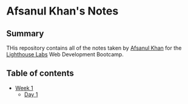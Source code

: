# Afsanul Khan's Notes


## Summary 

THis repository contains all of the notes taken by [Afsanul Khan](https://github.com/afsanhk) for the [Lighthouse Labs](https://www.lighthouselabs.ca/) Web Development Bootcamp.

## Table of contents
* [Week 1](/Week_1)
  * [Day 1](/Week_1/Day_1)